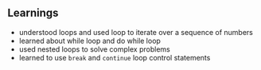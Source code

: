 ## Learnings
- understood loops and used loop to iterate over a sequence of numbers
- learned about while loop and do while loop
- used nested loops to solve complex problems
- learned to use `break` and `continue` loop control statements